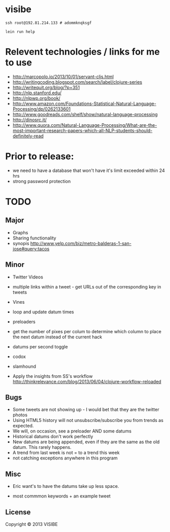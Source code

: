 # visibe

```
ssh root@192.81.214.133 # adommknqksgf

lein run help
```

# Relevent technologies / links for me to use 

- http://marcopolo.io/2013/10/01/servant-cljs.html
- http://writingcoding.blogspot.com/search/label/clojure-series
- http://writequit.org/blog/?p=351
- http://nlp.stanford.edu/
- http://nlpwp.org/book/
- http://www.amazon.com/Foundations-Statistical-Natural-Language-Processing/dp/0262133601
- http://www.goodreads.com/shelf/show/natural-language-processing
- http://dinosrc.it/
- http://www.quora.com/Natural-Language-Processing/What-are-the-most-important-research-papers-which-all-NLP-students-should-definitely-read

# Prior to release:

- we need to have a database that won't have it's limit exceeded within 24 hrs
- strong password protection

# TODO

## Major

- Graphs
- Sharing functionality
- synopis http://www.yelp.com/biz/metro-balderas-1-san-jose#query:tacos

## Minor

- Twitter Videos
- multiple links within a tweet - get URLs out of the corresponding key in tweets

- Vines

- loop and update datum times
- preloaders
- get the number of pixes per colum to determine which column to place the next datum instead of the current hack
- datums per second toggle

- codox
- slamhound
- Apply the insights from SS's workflow http://thinkrelevance.com/blog/2013/06/04/clojure-workflow-reloaded

## Bugs

- Some tweets are not showing up - I would bet that they are the twitter photos
- Using HTML5 history will not unsubscribe/subscribe you from trends as expected.
- We will, on occasion, see a preloader AND some datums
- Historical datums don't work perfectly
- New datums are being appended, even if they are the same as the old datum. This rarely happens.
- A trend from last week is not = to a trend this week
- not catching exceptions anywhere in this program

## Misc

- Eric want's to have the datums take up less space. 

- most commmon keywords + an example tweet

## License

Copyright © 2013 VISIBE
